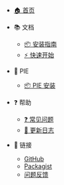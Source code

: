 <!-- _navbar.md -->

* [🏠 首页](/)

* 📚 文档
  * [📦 安装指南](installation.md)
  * [⚡ 快速开始](quickstart.md)

* 🥧 PIE
  * [📦 PIE 安装](pie-installation.md)

* ❓ 帮助
  * [❓ 常见问题](faq.md)
  * [📝 更新日志](changelog.md)

* 🔗 链接
  * [GitHub](https://github.com/yangweijie/think-scramble)
  * [Packagist](https://packagist.org/packages/yangweijie/think-scramble)
  * [问题反馈](https://github.com/yangweijie/think-scramble/issues)
